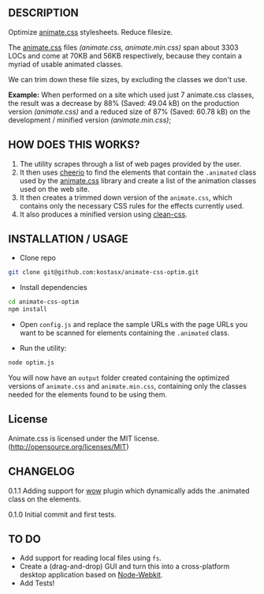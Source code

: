 ## DESCRIPTION

Optimize [animate.css](http://daneden.github.io/animate.css/) stylesheets. Reduce filesize.

The [animate.css](https://github.com/daneden/animate.css) files *(animate.css, animate.min.css)* span about 3303 LOCs and come at 70KB and 56KB respectively, because they contain a myriad of usable animated classes. 

We can trim down these file sizes, by excluding the classes we don't use. 

**Example:** When performed on a site which used just 7 animate.css classes, the result was a decrease by 88% (Saved: 49.04 kB) on the production version *(animate.css)* and a reduced size of 87% (Saved: 60.78 kB) on the development / minified version *(animate.min.css)*;

## HOW DOES THIS WORKS?

1. The utility scrapes through a list of web pages provided by the user.
2. It then uses [cheerio](https://www.npmjs.com/package/cheerio) to find the elements that contain the `.animated` class used by the [animate.css](https://github.com/daneden/animate.css) library and create a list of the animation classes used on the web site.
3. It then creates a trimmed down version of the `animate.css`, which contains only the necessary CSS rules for the effects currently used.
4. It also produces a minified version using [clean-css](https://www.npmjs.com/package/clean-css).

## INSTALLATION / USAGE

+ Clone repo
```bash
git clone git@github.com:kostasx/animate-css-optim.git
```
+ Install dependencies
```bash
cd animate-css-optim
npm install
```
+ Open `config.js` and replace the sample URLs with the page URLs you want to be scanned for elements containing the `.animated` class.

+ Run the utility:
```bash
node optim.js
```
You will now have an `output` folder created containing the optimized versions of `animate.css` and `animate.min.css`, containing only the classes needed for the elements found to be using them.

## License
Animate.css is licensed under the MIT license. (http://opensource.org/licenses/MIT)

## CHANGELOG

0.1.1 	Adding support for [wow](http://mynameismatthieu.com/WOW/) plugin which dynamically adds the .animated class on the elements.

0.1.0 	Initial commit and first tests.


## TO DO

+ Add support for reading local files using `fs`.
+ Create a (drag-and-drop) GUI and turn this into a cross-platform desktop application based on [Node-Webkit](https://github.com/nwjs/nw.js/).
+ Add Tests!